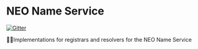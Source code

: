 # NEO Name Service

[![Gitter](https://badges.gitter.im/PortalNetwork/nns.svg)](https://gitter.im/PortalNetwork/nns?utm_source=badge&utm_medium=badge&utm_campaign=pr-badge)

📗🌐Implementations for registrars and resolvers for the NEO Name Service
